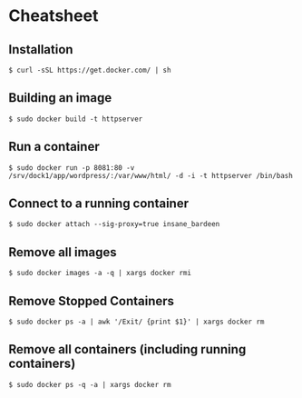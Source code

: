 # Cheatsheet

## Installation
```
$ curl -sSL https://get.docker.com/ | sh
```
## Building an image
```
$ sudo docker build -t httpserver
```
## Run a container
```
$ sudo docker run -p 8081:80 -v /srv/dock1/app/wordpress/:/var/www/html/ -d -i -t httpserver /bin/bash
```
## Connect to a running container
```
$ sudo docker attach --sig-proxy=true insane_bardeen
```
## Remove all images
```
$ sudo docker images -a -q | xargs docker rmi
```
## Remove Stopped Containers
```
$ sudo docker ps -a | awk '/Exit/ {print $1}' | xargs docker rm
```
## Remove all containers (including running containers)
```
$ sudo docker ps -q -a | xargs docker rm
```
